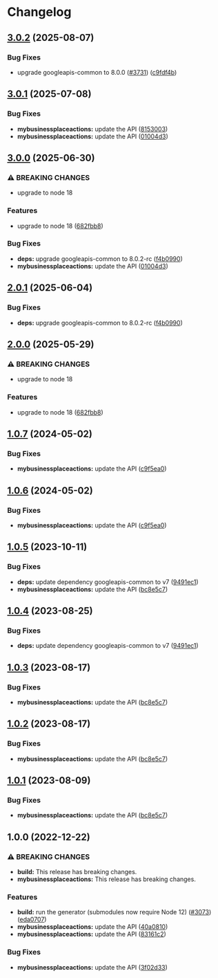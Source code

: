 # Changelog

## [3.0.2](https://github.com/googleapis/google-api-nodejs-client/compare/mybusinessplaceactions-v3.0.1...mybusinessplaceactions-v3.0.2) (2025-08-07)


### Bug Fixes

* upgrade googleapis-common to 8.0.0  ([#3731](https://github.com/googleapis/google-api-nodejs-client/issues/3731)) ([c9fdf4b](https://github.com/googleapis/google-api-nodejs-client/commit/c9fdf4b34d6c9bcf608eee35dd281d4680be9797))

## [3.0.1](https://github.com/googleapis/google-api-nodejs-client/compare/mybusinessplaceactions-v3.0.0...mybusinessplaceactions-v3.0.1) (2025-07-08)


### Bug Fixes

* **mybusinessplaceactions:** update the API ([8153003](https://github.com/googleapis/google-api-nodejs-client/commit/8153003ff717f91f1c7d300bbc52c033dbbea1d4))
* **mybusinessplaceactions:** update the API ([01004d3](https://github.com/googleapis/google-api-nodejs-client/commit/01004d3dff854352e4b8b8b2958cf4ce341424d2))

## [3.0.0](https://github.com/googleapis/google-api-nodejs-client/compare/mybusinessplaceactions-v2.0.1...mybusinessplaceactions-v3.0.0) (2025-06-30)


### ⚠ BREAKING CHANGES

* upgrade to node 18

### Features

* upgrade to node 18 ([682fbb8](https://github.com/googleapis/google-api-nodejs-client/commit/682fbb869189ae92b3e9a194d37d0548af0c1f92))


### Bug Fixes

* **deps:** upgrade googleapis-common to 8.0.2-rc ([f4b0990](https://github.com/googleapis/google-api-nodejs-client/commit/f4b099071040cfbcfe4a2e7d487d45ee93b369e0))
* **mybusinessplaceactions:** update the API ([01004d3](https://github.com/googleapis/google-api-nodejs-client/commit/01004d3dff854352e4b8b8b2958cf4ce341424d2))

## [2.0.1](https://github.com/googleapis/google-api-nodejs-client/compare/mybusinessplaceactions-v2.0.0...mybusinessplaceactions-v2.0.1) (2025-06-04)


### Bug Fixes

* **deps:** upgrade googleapis-common to 8.0.2-rc ([f4b0990](https://github.com/googleapis/google-api-nodejs-client/commit/f4b099071040cfbcfe4a2e7d487d45ee93b369e0))

## [2.0.0](https://github.com/googleapis/google-api-nodejs-client/compare/mybusinessplaceactions-v1.0.7...mybusinessplaceactions-v2.0.0) (2025-05-29)


### ⚠ BREAKING CHANGES

* upgrade to node 18

### Features

* upgrade to node 18 ([682fbb8](https://github.com/googleapis/google-api-nodejs-client/commit/682fbb869189ae92b3e9a194d37d0548af0c1f92))

## [1.0.7](https://github.com/googleapis/google-api-nodejs-client/compare/mybusinessplaceactions-v1.0.6...mybusinessplaceactions-v1.0.7) (2024-05-02)


### Bug Fixes

* **mybusinessplaceactions:** update the API ([c9f5ea0](https://github.com/googleapis/google-api-nodejs-client/commit/c9f5ea0ebe9ee56b0c600367122f2f833fc82d33))

## [1.0.6](https://github.com/googleapis/google-api-nodejs-client/compare/mybusinessplaceactions-v1.0.5...mybusinessplaceactions-v1.0.6) (2024-05-02)


### Bug Fixes

* **mybusinessplaceactions:** update the API ([c9f5ea0](https://github.com/googleapis/google-api-nodejs-client/commit/c9f5ea0ebe9ee56b0c600367122f2f833fc82d33))

## [1.0.5](https://github.com/googleapis/google-api-nodejs-client/compare/mybusinessplaceactions-v1.0.4...mybusinessplaceactions-v1.0.5) (2023-10-11)


### Bug Fixes

* **deps:** update dependency googleapis-common to v7 ([9491ec1](https://github.com/googleapis/google-api-nodejs-client/commit/9491ec1cdc3c413e7d73edcfcd59cf5c28a7c855))
* **mybusinessplaceactions:** update the API ([bc8e5c7](https://github.com/googleapis/google-api-nodejs-client/commit/bc8e5c7259319d1fc811a24f4787823644078601))

## [1.0.4](https://github.com/googleapis/google-api-nodejs-client/compare/mybusinessplaceactions-v1.0.3...mybusinessplaceactions-v1.0.4) (2023-08-25)


### Bug Fixes

* **deps:** update dependency googleapis-common to v7 ([9491ec1](https://github.com/googleapis/google-api-nodejs-client/commit/9491ec1cdc3c413e7d73edcfcd59cf5c28a7c855))

## [1.0.3](https://github.com/googleapis/google-api-nodejs-client/compare/mybusinessplaceactions-v1.0.2...mybusinessplaceactions-v1.0.3) (2023-08-17)


### Bug Fixes

* **mybusinessplaceactions:** update the API ([bc8e5c7](https://github.com/googleapis/google-api-nodejs-client/commit/bc8e5c7259319d1fc811a24f4787823644078601))

## [1.0.2](https://github.com/googleapis/google-api-nodejs-client/compare/mybusinessplaceactions-v1.0.1...mybusinessplaceactions-v1.0.2) (2023-08-17)


### Bug Fixes

* **mybusinessplaceactions:** update the API ([bc8e5c7](https://github.com/googleapis/google-api-nodejs-client/commit/bc8e5c7259319d1fc811a24f4787823644078601))

## [1.0.1](https://github.com/googleapis/google-api-nodejs-client/compare/mybusinessplaceactions-v1.0.0...mybusinessplaceactions-v1.0.1) (2023-08-09)


### Bug Fixes

* **mybusinessplaceactions:** update the API ([bc8e5c7](https://github.com/googleapis/google-api-nodejs-client/commit/bc8e5c7259319d1fc811a24f4787823644078601))

## 1.0.0 (2022-12-22)


### ⚠ BREAKING CHANGES

* **build:** This release has breaking changes.
* **mybusinessplaceactions:** This release has breaking changes.

### Features

* **build:** run the generator (submodules now require Node 12) ([#3073](https://github.com/googleapis/google-api-nodejs-client/issues/3073)) ([eda0707](https://github.com/googleapis/google-api-nodejs-client/commit/eda07079dadab46a80b6f9ede618f4f43030169e))
* **mybusinessplaceactions:** update the API ([40a0810](https://github.com/googleapis/google-api-nodejs-client/commit/40a0810e1bfaf351782486f2d69915f982000882))
* **mybusinessplaceactions:** update the API ([83161c2](https://github.com/googleapis/google-api-nodejs-client/commit/83161c2e900ba310da8570497b1ac4312c0f26ab))


### Bug Fixes

* **mybusinessplaceactions:** update the API ([3f02d33](https://github.com/googleapis/google-api-nodejs-client/commit/3f02d3387d32385d7e0d657bad911d62bed983a0))
